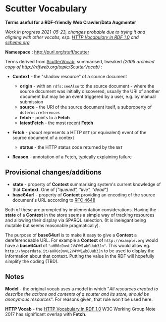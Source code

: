 # Scutter Vocabulary

**Terms useful for a RDF-friendly Web Crawler/Data Augmenter**

*Work in progress 2021-05-23, changes probable due to trying it and aligning with other vocabs, esp. [HTTP Vocabulary in RDF 1.0](https://www.w3.org/TR/HTTP-in-RDF10/) and [schema.org](https://schema.org/)*

**Namespace** : http://purl.org/stuff/scutter

Terms derived from [ScutterVocab](https://web.archive.org/web/20051029014923/http://rdfweb.org/topic/ScutterVocab), summarised, tweaked *(2005 archived copy of http://rdfweb.org/topic/ScutterVocab)* :

* **Context** - the "shadow resource" of a source document
  * **origin** - with an ```rdfs:seeAlso``` to the source document - where the source document was initially discovered, usually the URI of another document but may be an event triggered by a user, e.g. by manual submission
  * **source** - the URI of the source document itself, a subproperty of ```dcterms:references```
  * **fetch** - points to a **Fetch**
  * **latestFetch** - the most recent **Fetch**

* **Fetch** - *(noun)* represents a HTTP ```GET``` (or equivalent) event of the source document of a context
  * **status** - the HTTP status code returned by the ```GET```

* **Reason** - annotation of a Fetch, typically explaining failure

## Provisional changes/additions

* **state** - property of **Context** summarising system's current knowledge of that **Context**. One of *["queued", "live", "dead"]*
* **base64url** - property of **Context** providing an encoding of the source document's URL according to [RFC 4648](https://datatracker.ietf.org/doc/html/rfc4648#section-5)

Both of these are prompted by implementation considerations. Having the **state** of a **Context** in the store seems a simple way of tracking resources and allowing their display via SPARQL selection. (It is inelegant being mutable but seems reasonable pragmatically).

The purpose of **base64url** is to make it easy to give a **Context** a dereferenceable URL. For example a **Context** of ```http://example.org``` would have a **base64url** of ```"aHR0cDovL2V4YW1wbGUub3Jn"```. This would allow eg. ```http://hyperdata.it/aHR0cDovL2V4YW1wbGUub3Jn``` to be used to display the information about that context. Putting the value in the RDF will hopefully simplify the coding (TBD).


## Notes
**Model** - the original vocab uses a model in which "*All resources created to describe the actions and contents of a scutter and its store, should be anonymous resources*". For reasons given, that rule won't be used here.

**HTTP Vocab** - the [HTTP Vocabulary in RDF 1.0](https://www.w3.org/TR/HTTP-in-RDF10/)
W3C Working Group Note 2017 has significant overlap with **Fetch**.
